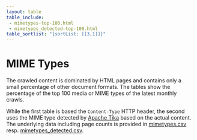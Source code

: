 ```yaml
---
layout: table
table_include:
 - mimetypes-top-100.html
 - mimetypes_detected-top-100.html
table_sortlist: "{sortList: [[3,1]]}"
---
```


MIME Types
==========

The crawled content is dominated by HTML pages and contains only a small percentage of other document formats. The tables show the percentage of the top 100 media or MIME types of the latest monthly crawls.

While the first table is based the `Content-Type` HTTP header, the second uses the MIME type detected by [Apache Tika](https://tika.apache.org/) based on the actual content. The underlying data including page counts is provided in [mimetypes.csv](./mimetypes.csv) resp. [mimetypes_detected.csv](./mimetypes_detected.csv).
